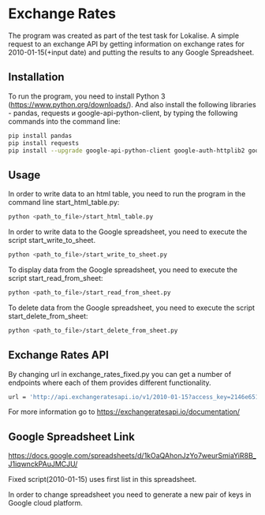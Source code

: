 # Exchange Rates

The program was created as part of the test task for Lokalise. A simple request to an exchange API by getting information on exchange rates for 2010-01-15(+input date) and putting the results to any Google Spreadsheet.

## Installation

To run the program, you need to install Python 3 (https://www.python.org/downloads/).
And also install the following libraries - pandas, requests и google-api-python-client, by typing the following commands into the command line:

```bash
pip install pandas
pip install requests
pip install --upgrade google-api-python-client google-auth-httplib2 google-auth-oauthlib
```

## Usage

In order to write data to an html table, you need to run the program in the command line start_html_table.py:

```bash
python <path_to_file>/start_html_table.py
```
In order to write data to the Google spreadsheet, you need to execute the script start_write_to_sheet.
```bash
python <path_to_file>/start_write_to_sheet.py
```
To display data from the Google spreadsheet, you need to execute the script start_read_from_sheet:
```bash
python <path_to_file>/start_read_from_sheet.py
```
To delete data from the Google spreadsheet, you need to execute the script start_delete_from_sheet:
```bash
python <path_to_file>/start_delete_from_sheet.py
```
## Exchange Rates API
By changing url in exchange_rates_fixed.py you can get a number of endpoints where each of them provides different functionality.
```bash
url = 'http://api.exchangeratesapi.io/v1/2010-01-15?access_key=2146e6519dc5c7836c76a433d6049c84'
```
For more information go to https://exchangeratesapi.io/documentation/

## Google Spreadsheet Link
https://docs.google.com/spreadsheets/d/1kOaQAhonJzYo7weurSmiaYiR8B_J1iqwnckPAuJMCJU/

Fixed script(2010-01-15) uses first list in this spreadsheet.

In order to change spreadsheet you need to generate a new pair of keys in Google cloud platform.

